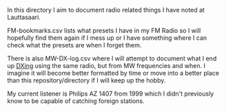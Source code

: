 <!-- @format -->

In this directory I aim to document radio related things I have noted at
Lauttasaari.

FM-bookmarks.csv lists what presets I have in my FM Radio so I will hopefully
find them again if I mess up or I have something where I can check what the
presets are when I forget them.

There is also MW-DX-log.csv where I will attempt to document what I end up
[DXing](https://en.wikipedia.org/wiki/DXing) using the same radio, but from MW
frequencies and when. I imagine it will become better formatted by time or
move into a better place than this repository/directory if I will keep up the
hobby.

My current listener is Philips AZ 1407 from 1999 which I didn't previously
know to be capable of catching foreign stations.
